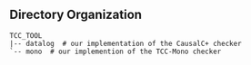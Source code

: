 ## Directory Organization

```
TCC_TOOL
|-- datalog  # our implementation of the CausalC+ checker 
`-- mono  # our implemention of the TCC-Mono checker
```

